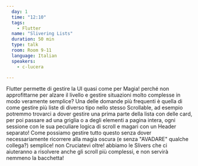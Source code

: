 ```yaml
---
  day: 1
  time: "12:10"
  tags:
    - Flutter
  name: "Slivering Lists"
  duration: 50 min
  type: talk
  room: Room 9-11
  language: Italian
  speakers:
    - c-lucera

---
```

Flutter permette di gestire la UI quasi come per Magia! perché non approfittarne per alzare il livello e gestire situazioni molto complesse in modo veramente semplice? Una delle domande più frequenti è quella di come gestire più liste di diverso tipo nello stesso Scrollable, ad esempio potremmo trovarci a dover gestire una prima parte della lista con delle card, per poi passare ad una griglia o a degli elementi a pagina intera, ogni sessione con le sua peculiare logica di scroll e magari con un Header separato! Come possiamo gestire tutto questo senza dover necessariamente ricorrere alla magia oscura (e senza "AVADARE" qualche collega?) semplice! non Cruciatevi oltre! abbiamo le Slivers che ci aiuteranno a risolvere anche gli scroll più complessi, e non servirà nemmeno la bacchetta!
  